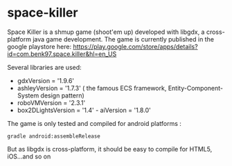 # space-killer
Space Killer is a shmup game (shoot'em up) developed with libgdx, a cross-platform java game development.
The game is currently published in the google playstore here: https://play.google.com/store/apps/details?id=com.benk97.space.killer&hl=en_US

Several libraries are used:
 - gdxVersion = '1.9.6'
  - ashleyVersion = '1.7.3' ( the famous ECS framework, Entity-Component-System design pattern)
  - roboVMVersion = '2.3.1'
  - box2DLightsVersion = '1.4'
        - aiVersion = '1.8.0'

The game is only tested and compiled for android platforms :
```
gradle android:assembleRelease
```
But as libgdx is cross-platform, it should be easy to compile for HTML5, iOS...and so on
